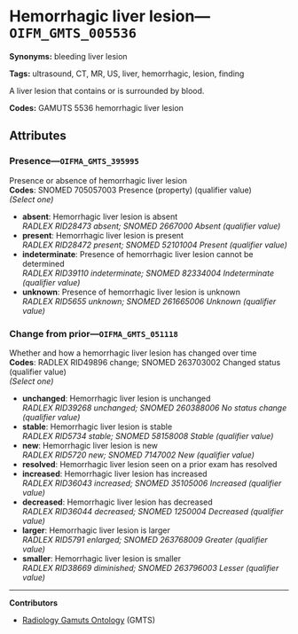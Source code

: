 # Hemorrhagic liver lesion—`OIFM_GMTS_005536`

**Synonyms:** bleeding liver lesion

**Tags:** ultrasound, CT, MR, US, liver, hemorrhagic, lesion, finding

A liver lesion that contains or is surrounded by blood.

**Codes:** GAMUTS 5536 hemorrhagic liver lesion

## Attributes

### Presence—`OIFMA_GMTS_395995`

Presence or absence of hemorrhagic liver lesion  
**Codes**: SNOMED 705057003 Presence (property) (qualifier value)  
*(Select one)*

- **absent**: Hemorrhagic liver lesion is absent  
_RADLEX RID28473 absent; SNOMED 2667000 Absent (qualifier value)_
- **present**: Hemorrhagic liver lesion is present  
_RADLEX RID28472 present; SNOMED 52101004 Present (qualifier value)_
- **indeterminate**: Presence of hemorrhagic liver lesion cannot be determined  
_RADLEX RID39110 indeterminate; SNOMED 82334004 Indeterminate (qualifier value)_
- **unknown**: Presence of hemorrhagic liver lesion is unknown  
_RADLEX RID5655 unknown; SNOMED 261665006 Unknown (qualifier value)_

### Change from prior—`OIFMA_GMTS_051118`

Whether and how a hemorrhagic liver lesion has changed over time  
**Codes**: RADLEX RID49896 change; SNOMED 263703002 Changed status (qualifier value)  
*(Select one)*

- **unchanged**: Hemorrhagic liver lesion is unchanged  
_RADLEX RID39268 unchanged; SNOMED 260388006 No status change (qualifier value)_
- **stable**: Hemorrhagic liver lesion is stable  
_RADLEX RID5734 stable; SNOMED 58158008 Stable (qualifier value)_
- **new**: Hemorrhagic liver lesion is new  
_RADLEX RID5720 new; SNOMED 7147002 New (qualifier value)_
- **resolved**: Hemorrhagic liver lesion seen on a prior exam has resolved  
- **increased**: Hemorrhagic liver lesion has increased  
_RADLEX RID36043 increased; SNOMED 35105006 Increased (qualifier value)_
- **decreased**: Hemorrhagic liver lesion has decreased  
_RADLEX RID36044 decreased; SNOMED 1250004 Decreased (qualifier value)_
- **larger**: Hemorrhagic liver lesion is larger  
_RADLEX RID5791 enlarged; SNOMED 263768009 Greater (qualifier value)_
- **smaller**: Hemorrhagic liver lesion is smaller  
_RADLEX RID38669 diminished; SNOMED 263796003 Lesser (qualifier value)_

---

**Contributors**

- [Radiology Gamuts Ontology](https://gamuts.net/) (GMTS)
